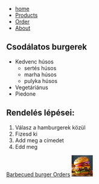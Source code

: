 <!DOCTYPE html>
<html lang="en">
<head>
    <meta charset="UTF-8">
    <meta name="viewport" content="width=device-width, initial-scale=1.0">
    <title>Szuper oldal</title>
</head>
<body>
    <ul>
        <li>
            <a href="/">home</a>
        </li>
        <li>
            <a href="/pages/products.html">Products</a>
        </li>
        <li>
            <a href="/pages/orders.html">Order</a>
        </li>
        <li>
            <a href="/pages/about.html">About</a>
        </li>
    </ul>
  
<h2>Csodálatos burgerek</h2>
<ul>
    <li>Kedvenc húsos
    <ul>
        <li>sertés húsos</li>
        <li>marha húsos</li>
        <li>pulyka húsos</li>
    </ul>
    </li>
    <li>Vegetáriánus</li>
    <li>Piedone</li>    
</ul>   
<h2>Rendelés lépései:</h2>
<ol>
    <li>Válasz a hamburgerek közül</li>
    <li>Fizesd ki</li>
    <li>Add meg a címedet</li>
    <li>Edd meg</li>
</ol>
<a href="https://www.tasteofhome.com/recipes/barbecued-burgers/">
Barbecued  burger
</a>
<a href="orders/orders.html">Orders</a>
<a target="_blank" href="https://www.tasteofhome.com/recipes/barbecued-burgers/">
    <img width="56" src="img/burger.jpg" alt="fincsi hamburger">
</a>    
</body>
</html>